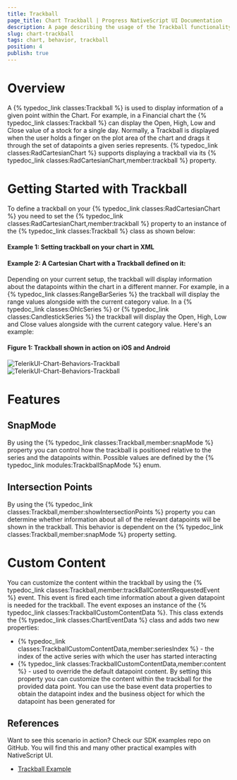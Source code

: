 ```yaml
---
title: Trackball
page_title: Chart Trackball | Progress NativeScript UI Documentation
description: A page describing the usage of the Trackball functionality
slug: chart-trackball
tags: chart, behavior, trackball
position: 4
publish: true
---
```


# Overview
A {% typedoc_link classes:Trackball %} is used to display information of a given point within the Chart. For example, in a Financial chart the {% typedoc_link classes:Trackball %} can display the Open, High, Low and Close value of a stock for a single day. Normally, a Trackball is displayed when the user holds a finger on the plot area of the chart and drags it through the set of datapoints a given series represents. {% typedoc_link classes:RadCartesianChart %} supports displaying a trackball via its {% typedoc_link classes:RadCartesianChart,member:trackball %} property.

# Getting Started with Trackball
To define a trackball on your {% typedoc_link classes:RadCartesianChart %} you need to set the {% typedoc_link classes:RadCartesianChart,member:trackball %} property to an instance of the {% typedoc_link classes:Trackball %} class as shown below:

#### Example 1: Setting trackball on your chart in XML
<snippet id='chart-trackball-property-xml'/>

#### Example 2: A Cartesian Chart with a Trackball defined on it:
<snippet id='chart-trackball-xml'/>

Depending on your current setup, the trackball will display information about the datapoints within the chart in a different manner. For example, in a {% typedoc_link classes:RangeBarSeries %} the trackball will display the range values alongside with the current category value. In a {% typedoc_link classes:OhlcSeries %} or {% typedoc_link classes:CandlestickSeries %} the trackball will display the Open, High, Low and Close values alongside with the current category value. Here's an example:


#### Figure 1: Trackball shown in action on iOS and Android
![TelerikUI-Chart-Behaviors-Trackball](/controls/Angular/Chart/Behaviors/Images/trackball_candlestick_ios.png "Trackball with Candlestick Series on iOS")![TelerikUI-Chart-Behaviors-Trackball](/controls/Angular/Chart/Behaviors/Images/trackball_candlestick_android.png "Trackball with Candlestick Series on Android")

# Features

## SnapMode
By using the {% typedoc_link classes:Trackball,member:snapMode %} property you can control how the trackball is positioned relative to the series and the datapoints within. Possible values are defined by the {% typedoc_link modules:TrackballSnapMode %} enum.

## Intersection Points
By using the {% typedoc_link classes:Trackball,member:showIntersectionPoints %} property you can determine whether information about all of the relevant datapoints will be shown in the trackball. This behavior is dependent on the {% typedoc_link classes:Trackball,member:snapMode %} property setting.

# Custom Content
You can customize the content within the trackball by using the {% typedoc_link classes:Trackball,member:trackBallContentRequestedEvent %} event. This event is fired each time information about a given datapoint is needed for the trackball. The event exposes an instance of the {% typedoc_link classes:TrackballCustomContentData %}. This class extends the {% typedoc_link classes:ChartEventData %} class and adds two new properties:
- {% typedoc_link classes:TrackballCustomContentData,member:seriesIndex %} - the index of the active series with which the user has started interacting
- {% typedoc_link classes:TrackballCustomContentData,member:content %} - used to override the default datapoint content. By setting this property you can customize the content within the trackball for the provided data point. You can use the base event data properties to obtain the datapoint index and the business object for which the datapoint has been generated for

## References
Want to see this scenario in action?
Check our SDK examples repo on GitHub. You will find this and many other practical examples with NativeScript UI.

* [Trackball Example](https://github.com/telerik/nativescript-ui-samples/tree/master/chart/app/examples/behaviors)